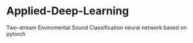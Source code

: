 # Applied-Deep-Learning
Two-stream Enviromental Sound Classification neural network based on pytorch

